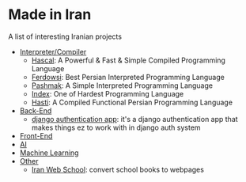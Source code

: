 # Made in Iran
A list of interesting Iranian projects

- [Interpreter/Compiler](#i-c)
  - [Hascal](https://github.com/hascal/hascal): A Powerful & Fast & Simple Compiled Programming Language
  - [Ferdowsi](https://github.com/Ferdowsi-lang/Ferdowsi-Python-Interpreter): Best Persian Interpreted Programming Language
  - [Pashmak](https://github.com/pashmaklang/pashmak): A Simple Interpreted Programming Language
  - [Index](https://github.com/index-lang/Pandex): One of Hardest Programming Language
  - [Hasti](https://github.com/hasti-lang/compiler): A Compiled Functional Persian Programming Language
- [Back-End](#backend)
  - [django authentication app](https://github.com/m-moein98/django-authentication-app): it's a django authentication app that makes things ez to work with in django auth system 
- [Front-End](#frontend)
- [AI](#ai)
- [Machine Learning](#ml)
- [Other](#other)
  - [Iran Web School](https://github.com/iran-web-school/web-school-books):  convert school books to webpages 
